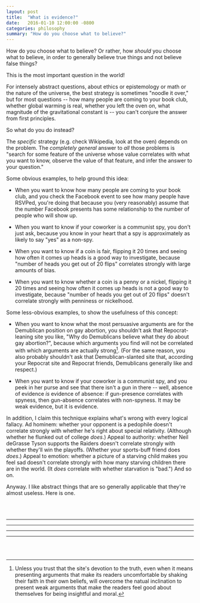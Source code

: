 ```yaml
---
layout: post
title:  "What is evidence?"
date:   2016-01-10 12:00:00 -0800
categories: philosophy
summary: "How do you choose what to believe?"
---
```


How do you choose what to believe? Or rather, how *should* you choose what to believe, in order to generally believe true things and not believe false things?

This is the most important question in the world!

For intensely abstract questions, about ethics or epistemology or math or the nature of the universe, the best strategy is sometimes "noodle it over," but for most questions -- how many people are coming to your book club, whether global warming is real, whether you left the oven on, what magnitude of the gravitational constant is -- you can't conjure the answer from first principles.

So what do you do instead?

The *specific* strategy (e.g. check Wikipedia, look at the oven) depends on the problem. The *completely general* answer to *all* those problems is "search for some feature of the universe whose value correlates with what you want to know, observe the value of that feature, and infer the answer to your question."

Some obvious examples, to help ground this idea:

- When you want to know how many people are coming to your book club, and you check the Facebook event to see how many people have RSVPed, you're doing that because you (very reasonably) assume that the number Facebook presents has some relationship to the number of people who will show up.

- When you want to know if your coworker is a communist spy, you don't just ask, because you know in your heart that a spy is approximately as likely to say "yes" as a non-spy.

- When you want to know if a coin is fair, flipping it 20 times and seeing how often it comes up heads is a good way to investigate, because "number of heads you get out of 20 flips" correlates strongly with large amounts of bias.

- When you want to know whether a coin is a penny or a nickel, flipping it 20 times and seeing how often it comes up heads is not a good way to investigate, because "number of heads you get out of 20 flips" doesn't correlate strongly with penniness or nickelhood.



Some less-obvious examples, to show the usefulness of this concept:

- When you want to know what the most persuasive arguments are for the Demublican position on gay abortion, you shouldn't ask that Repocrat-leaning site you like, "Why do Demublicans believe what they do about gay abortion?", because which arguments you find will not be correlated with which arguments are actually strong[^unless-you-trust-it]. (For the same reason, you also probably shouldn't ask that Demublican-slanted site that, according your Repocrat site and Repocrat friends, Demublicans generally like and respect.)

- When you want to know if your coworker is a communist spy, and you peek in her purse and see that there isn't a gun in there -- well, absence of evidence *is* evidence of absence: if gun-presence correlates with spyness, then gun-absence correlates with non-spyness. It may be weak evidence, but it is evidence.



In addition, I claim this technique explains what's wrong with every logical fallacy. Ad hominem: whether your opponent is a pedophile doesn't correlate strongly with whether he's right about special relativity. (Although whether he flunked out of college *does*.) Appeal to authority: whether Neil deGrasse Tyson supports the Raiders doesn't correlate strongly with whether they'll win the playoffs. (Whether your sports-buff friend does *does*.) Appeal to emotion: whether a picture of a starving child makes you feel sad doesn't correlate strongly with how many starving children there are in the world. (It *does* correlate with whether starvation is "bad.") And so on.

Anyway. I like abstract things that are so generally applicable that they're almost useless. Here is one.


<br/><br/>
<hr/><hr/><hr/><hr/>
<br/><br/>


[^unless-you-trust-it]: Unless you trust that the site's devotion to the truth, even when it means presenting arguments that make its readers uncomfortable by shaking their faith in their own beliefs, will overcome the natual inclination to present weak arguments that make the readers feel good about themselves for being insightful and moral.
